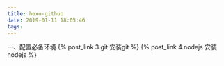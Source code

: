 ```yaml
---
title: hexo-github
date: 2019-01-11 18:05:46
tags:
---
```

一、配置必备环境
{% post_link 3.git 安装git %}
{% post_link 4.nodejs 安装nodejs %}